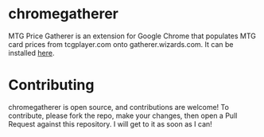 chromegatherer
==============

MTG Price Gatherer is an extension for Google Chrome that populates MTG card prices from tcgplayer.com onto gatherer.wizards.com. It can be installed [here](https://chrome.google.com/webstore/detail/mtg-price-gatherer/gcpkohnhcheajaneelkpaiebgkbdafmi?hl=en).

Contributing
============

chromegatherer is open source, and contributions are welcome! To contribute, please fork the repo, make your changes, then open a Pull Request against this repository. I will get to it as soon as I can!